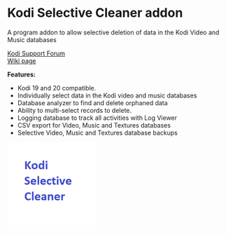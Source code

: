 # Kodi Selective Cleaner addon
A program addon to allow selective deletion of data in the Kodi Video 
and Music databases

<a href="https://forum.kodi.tv/showthread.php?tid=369984">Kodi Support Forum</a> <br>
<a href="https://github.com/jbinkley60/Kodi-Selective-Cleaner/wiki">Wiki page</a>


<b>Features:</b>
- Kodi 19 and 20 compatible.
- Individually select data  in the Kodi video and music databases
- Database analyzer to find and delete orphaned data
- Ability to multi-select records to delete.
- Logging database to track all activities with Log Viewer
- CSV export for Video, Music and Textures databases 
- Selective Video, Music and Textures database backups


<img src="resources/icon.png" width="40%">

